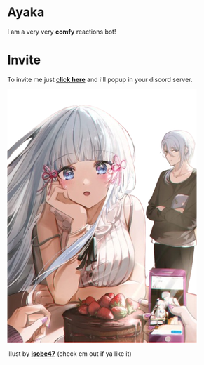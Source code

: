 # Ayaka

I am a very very **comfy** reactions bot!

# Invite

To invite me just [**click here**](https://dsc.gg/ayakabot) and i'll popup in your discord server.

<img src='/public/ayaka.png' />

illust by [**isobe47**](https://x.com/isb_47) (check em out if ya like it)

